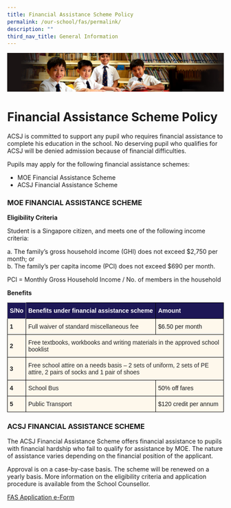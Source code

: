 ```yaml
---
title: Financial Assistance Scheme Policy
permalink: /our-school/fas/permalink/
description: ""
third_nav_title: General Information
---
```

![](/images/Sub-banner1.jpg)

Financial Assistance Scheme Policy
==================================

ACSJ is committed to support any pupil who requires financial assistance to complete his education in the school. No deserving pupil who qualifies for ACSJ will be denied admission because of financial difficulties.

Pupils may apply for the following financial assistance schemes:  

*   MOE Financial Assistance Scheme
*   ACSJ Financial Assistance Scheme

  

### MOE FINANCIAL ASSISTANCE SCHEME

**Eligibility Criteria**

Student is a Singapore citizen, and meets one of the following income criteria:

a. The family’s gross household income (GHI) does not exceed $2,750 per month; or  
b. The family’s per capita income (PCI) does not exceed $690 per month.   
  
PCI = Monthly Gross Household Income / No. of members in the household

**Benefits**

<style type="text/css">
.tg  {border-collapse:collapse;border-spacing:0;}
.tg td{border-color:black;border-style:solid;border-width:1px;font-family:Arial, sans-serif;font-size:14px;
  overflow:hidden;padding:10px 5px;word-break:normal;}
.tg th{border-color:black;border-style:solid;border-width:1px;font-family:Arial, sans-serif;font-size:14px;
  font-weight:normal;overflow:hidden;padding:10px 5px;word-break:normal;}
.tg .tg-hkt7{background-color:#1D1756;color:#FFF;font-weight:bold;text-align:left;vertical-align:middle}
.tg .tg-eho3{background-color:#FEF8EC;color:#232323;font-weight:bold;text-align:left;vertical-align:middle}
.tg .tg-k5k0{background-color:#1D1756;border-color:inherit;color:#FFF;font-weight:bold;text-align:left;vertical-align:middle}
.tg .tg-tn17{background-color:#FEF8EC;text-align:left;vertical-align:middle}
.tg .tg-bk3i{background-color:#FEF8EC;color:#232323;text-align:left;vertical-align:middle}
</style>
<table class="tg">
<thead>
  <tr>
    <th class="tg-k5k0"><span style="color:inherit;background-color:transparent">S/No</span></th>
    <th class="tg-hkt7"><span style="color:inherit;background-color:transparent">Benefits under financial assistance scheme</span></th>
    <th class="tg-hkt7"><span style="color:inherit;background-color:transparent">Amount</span></th>
  </tr>
</thead>
<tbody>
  <tr>
    <td class="tg-eho3"><span style="color:inherit;background-color:transparent">1</span></td>
    <td class="tg-bk3i"><span style="color:inherit;background-color:transparent">Full waiver of standard miscellaneous fee</span></td>
    <td class="tg-tn17"><span style="color:inherit;background-color:transparent">$6.50 per month</span></td>
  </tr>
  <tr>
    <td class="tg-eho3"><span style="color:inherit;background-color:transparent">2</span></td>
    <td class="tg-bk3i" colspan="2"><span style="color:inherit;background-color:transparent">Free textbooks, workbooks and writing materials in the approved school booklist</span></td>
  </tr>
  <tr>
    <td class="tg-eho3"><span style="color:inherit;background-color:transparent">3</span></td>
    <td class="tg-bk3i" colspan="2"><span style="color:inherit;background-color:transparent">Free school attire on a needs basis – 2 sets of uniform, 2 sets of PE attire, 2 pairs of socks and 1 pair of shoes</span></td>
  </tr>
  <tr>
    <td class="tg-eho3"><span style="color:inherit;background-color:transparent">4</span></td>
    <td class="tg-bk3i"><span style="color:inherit;background-color:transparent">School Bus</span></td>
    <td class="tg-tn17"><span style="color:inherit;background-color:transparent">50% off fares</span></td>
  </tr>
  <tr>
    <td class="tg-eho3">5</td>
    <td class="tg-bk3i"><span style="color:inherit;background-color:transparent">Public Transport</span></td>
    <td class="tg-tn17"><span style="color:inherit;background-color:transparent">$120 credit per annum</span></td>
  </tr>
</tbody>
</table>

### ACSJ FINANCIAL ASSISTANCE SCHEME

The ACSJ Financial Assistance Scheme offers financial assistance to pupils with financial hardship who fail to qualify for assistance by MOE. The nature of assistance varies depending on the financial position of the applicant. 

Approval is on a case-by-case basis. The scheme will be renewed on a yearly basis. More information on the eligibility criteria and application procedure is available from the School Counsellor.

[FAS Application e-Form](https://go.gov.sg/moe-fas-acs-junior)